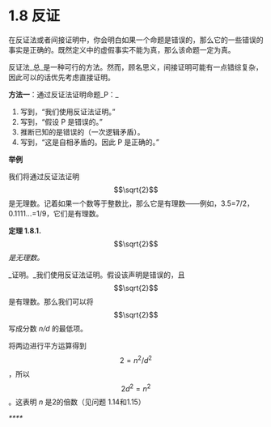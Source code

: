 # 1.8 反证

在反证法或者间接证明中，你会明白如果一个命题是错误的，那么它的一些错误的事实是正确的。既然定义中的虚假事实不能为真，那么该命题一定为真。

反证法_总_是一种可行的方法。然而，顾名思义，间接证明可能有一点错综复杂，因此可以的话优先考虑直接证明。

**方法一**：通过反证法证明命题_P：_

1. 写到，“我们使用反证法证明。”
2. 写到，“假设 P 是错误的。”
3. 推断已知的是错误的（一次逻辑矛盾）。
4. 写到，“这是自相矛盾的。因此 P 是正确的。”

**举例**

我们将通过反证法证明$$\sqrt{2}$$ 是无理数。记着如果一个数等于整数比，那么它是有理数——例如，3.5=7/2，0.1111...=1/9，它们是有理数。

**定理 1.8.1.** $$\sqrt{2}$$ _是无理数。_

_证明。_我们使用反证法证明。假设该声明是错误的，且 $$\sqrt{2}$$ 是有理数。那么我们可以将 $$\sqrt{2}$$ 写成分数 _n/d_ 的最低项。

将两边进行平方运算得到 $$2=n^2/d^2$$，所以 $$2d^2=n^2$$。这表明 _n_ 是2的倍数（见问题 1.14和1.15） 

_\*\*\*\*_



